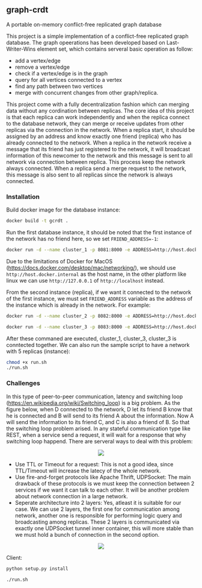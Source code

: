 ## graph-crdt
A portable on-memory conflict-free replicated graph database

This project is a simple implementation of a conflict-free replicated graph database. The graph opeerations has been developed based on Last-Writer-Wins element set, which contains serveral basic operation as follow:

- add a vertex/edge
- remove a vertex/edge
- check if a vertex/edge is in the graph
- query for all vertices connected to a vertex
- find any path between two vertices
- merge with concurrent changes from other graph/replica.

This project come with a fully decentralization fashion which can merging data without any cordination between replicas. The core idea of this project is that each replica can work independently and when the replica connect to the database network, they can merge or receive updates from other replicas via the connection in the network. When a replica start, it should be assigned by an address and know exactly one friend (replica) who has already connected to the network. When a replica in the network receive a message that its friend has just registered to the network, it will broadcast information of this newcomer to the network and this message is sent to all network via connection between replica. This process keep the network always connected. When a replica send a merge request to the network, this message is also sent to all replicas since the network is always connected.

### Installation

Build docker image for the database instance:

```bash
docker build -t gcrdt .
```

Run the first database instance, it should be noted that the first instance of the network has no friend here, so we set `FRIEND_ADDRESS=-1`:
```bash
docker run -d --name cluster_1 -p 8081:8000 -e ADDRESS=http://host.docker.internal:8081 -e FRIEND_ADDRESS=-1 gcrdt
```
Due to the limitations of Docker for MacOS (https://docs.docker.com/desktop/mac/networking/), we should use `http://host.docker.internal` as the host name, in the other platform like linux we can use `http://127.0.0.1` of `http://localhost` instead.
 
From the second instance (replica), if we want it connected to the network of the first instance, we must set `FRIEND_ADDRESS` variable as the address of the instance which is already in the network. For example:

```bash
docker run -d --name cluster_2 -p 8082:8000 -e ADDRESS=http://host.docker.internal:8082 -e FRIEND_ADDRESS=http://host.docker.internal:8081 gcrdt

docker run -d --name cluster_3 -p 8083:8000 -e ADDRESS=http://host.docker.internal:8083 -e FRIEND_ADDRESS=http://host.docker.internal:8082 gcrdt
```

After these commaned are executed, cluster_1, cluster_3, cluster_3 is conntected together. We can also run the sample script to have a network with 5 replicas (instance):
```bash
chmod +x run.sh
./run.sh
```

### Challenges

In this type of peer-to-peer communication, latency and switching loop (https://en.wikipedia.org/wiki/Switching_loop) is a big problem. As the figure below, when D connected to the network, D let its friend B know that he is connected and B will send to its friend A about the information. Now A will send the information to its friend C, and C is also a friend of B. So that the switching loop problem arised. In any stateful communication type like REST, when a service send a request, it will wait for a response that why switching loop happend.
There are serveral ways to deal with this problem:

<p align="center">
  <img src="https://i.imgur.com/brmnztR.png" />
</p>

- Use TTL or Timeout for a request: This is not a good idea, since TTL/Timeout will increase the latecy of the whole network.
- Use fire-and-forget protocols like Apache Thrift, UDPSocket: The main drawback of these protocols is we must keep the connection between 2 services if we want it can talk to each other. It will be another problem about network connection in a large network.
- Seperate architecture into 2 layers: Yes, atleast it is suitable for our case. We can use 2 layers, the first one for communication among network, another one is responsible for performing logic query and broadcasting among replicas. These 2 layers is communicated via exactly one UDPSocket tunnel inner container, this will more stable than we must hold a bunch of connection in the second option.

<p align="center">
  <img src="https://i.imgur.com/F0FxMu8.png" />
</p>


Client:
```bash
python setup.py install
```


```bash 
./run.sh
```
